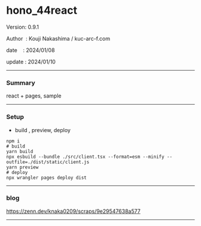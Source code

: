 ﻿# hono_44react

 Version: 0.9.1

 Author  : Kouji Nakashima / kuc-arc-f.com

 date    : 2024/01/08

 update  : 2024/01/10

***
### Summary

react + pages, sample

***
### Setup

* build , preview, deploy

```
npm i
# build
yarn build
npx esbuild --bundle ./src/client.tsx --format=esm --minify --outfile=./dist/static/client.js
yarn preview
# deploy
npx wrangler pages deploy dist
```
***
### blog 

https://zenn.dev/knaka0209/scraps/9e29547638a577

***


